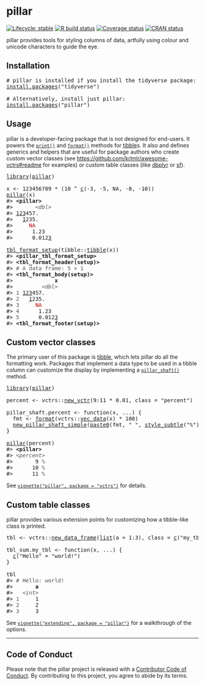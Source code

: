 <!-- README.md is generated from README.Rmd on GitHub Actions: do not edit by hand -->

<!-- .github/README.md is copied manually from README.md and adapted -->

# pillar

<!-- badges: start -->

[![Lifecycle: stable](https://img.shields.io/badge/lifecycle-stable-brightgreen.svg)](https://lifecycle.r-lib.org/articles/stages.html#stable) [![R build status](https://github.com/r-lib/pillar/workflows/R-CMD-check/badge.svg)](https://github.com/r-lib/pillar/actions) [![Coverage status](https://codecov.io/gh/r-lib/pillar/branch/main/graph/badge.svg)](https://codecov.io/github/r-lib/pillar?branch=main) [![CRAN status](https://www.r-pkg.org/badges/version/pillar)](https://cran.r-project.org/package=pillar)

<!-- badges: end -->

pillar provides tools for styling columns of data, artfully using colour and unicode characters to guide the eye.

## Installation

<pre class='chroma'>
<span class='c'># pillar is installed if you install the tidyverse package:</span>
<span class='nf'><a href='https://rdrr.io/r/utils/install.packages.html'>install.packages</a></span><span class='o'>(</span><span class='s'>"tidyverse"</span><span class='o'>)</span>

<span class='c'># Alternatively, install just pillar:</span>
<span class='nf'><a href='https://rdrr.io/r/utils/install.packages.html'>install.packages</a></span><span class='o'>(</span><span class='s'>"pillar"</span><span class='o'>)</span></pre>

## Usage

pillar is a developer-facing package that is not designed for end-users. It powers the [`print()`](https://rdrr.io/r/base/print.html) and [`format()`](https://rdrr.io/r/base/format.html) methods for [tibble](https://tibble.tidyverse.org/)s. It also and defines generics and helpers that are useful for package authors who create custom vector classes (see <https://github.com/krlmlr/awesome-vctrs#readme> for examples) or custom table classes (like [dbplyr](https://dbplyr.tidyverse.org/) or [sf](https://r-spatial.github.io/sf/)).

<pre class='chroma'>
<span class='kr'><a href='https://rdrr.io/r/base/library.html'>library</a></span><span class='o'>(</span><span class='nv'><a href='https://pillar.r-lib.org/'>pillar</a></span><span class='o'>)</span>

<span class='nv'>x</span> <span class='o'>&lt;-</span> <span class='m'>123456789</span> <span class='o'>*</span> <span class='o'>(</span><span class='m'>10</span> <span class='o'>^</span> <span class='nf'><a href='https://rdrr.io/r/base/c.html'>c</a></span><span class='o'>(</span><span class='o'>-</span><span class='m'>3</span>, <span class='o'>-</span><span class='m'>5</span>, <span class='kc'>NA</span>, <span class='o'>-</span><span class='m'>8</span>, <span class='o'>-</span><span class='m'>10</span><span class='o'>)</span><span class='o'>)</span>
<span class='nf'><a href='https://pillar.r-lib.org/reference/pillar.html'>pillar</a></span><span class='o'>(</span><span class='nv'>x</span><span class='o'>)</span>
<span class='c'>#&gt; <span style='font-weight: bold;'>&lt;pillar&gt;</span></span>
<span class='c'>#&gt;       <span style='color: #555555;font-style: italic;'>&lt;dbl&gt;</span></span>
<span class='c'>#&gt; <span style='text-decoration: underline;'>123</span><span>457.    </span></span>
<span class='c'>#&gt;   <span style='text-decoration: underline;'>1</span><span>235.    </span></span>
<span class='c'>#&gt;     <span style='color: #BB0000;'>NA</span><span>     </span></span>
<span class='c'>#&gt;      1.23  </span>
<span class='c'>#&gt;      0.012<span style='text-decoration: underline;'>3</span></span>

<span class='nf'><a href='https://pillar.r-lib.org/reference/tbl_format_setup.html'>tbl_format_setup</a></span><span class='o'>(</span><span class='nf'>tibble</span><span class='nf'>::</span><span class='nf'><a href='https://tibble.tidyverse.org/reference/tibble.html'>tibble</a></span><span class='o'>(</span><span class='nv'>x</span><span class='o'>)</span><span class='o'>)</span>
<span class='c'>#&gt; <span style='font-weight: bold;'>&lt;pillar_tbl_format_setup&gt;</span></span>
<span class='c'>#&gt; <span style='font-weight: bold;'>&lt;tbl_format_header(setup)&gt;</span></span>
<span class='c'>#&gt; <span style='color: #555555;'># A data frame: 5 × 1</span></span>
<span class='c'>#&gt; <span style='font-weight: bold;'>&lt;tbl_format_body(setup)&gt;</span></span>
<span class='c'>#&gt;             <span style='font-weight: bold;'>x</span></span>
<span class='c'>#&gt;         <span style='color: #555555;font-style: italic;'>&lt;dbl&gt;</span></span>
<span class='c'>#&gt; <span style='color: #555555;'>1</span><span> </span><span style='text-decoration: underline;'>123</span><span>457.    </span></span>
<span class='c'>#&gt; <span style='color: #555555;'>2</span><span>   </span><span style='text-decoration: underline;'>1</span><span>235.    </span></span>
<span class='c'>#&gt; <span style='color: #555555;'>3</span><span>     </span><span style='color: #BB0000;'>NA</span><span>     </span></span>
<span class='c'>#&gt; <span style='color: #555555;'>4</span><span>      1.23  </span></span>
<span class='c'>#&gt; <span style='color: #555555;'>5</span><span>      0.012</span><span style='text-decoration: underline;'>3</span></span>
<span class='c'>#&gt; <span style='font-weight: bold;'>&lt;tbl_format_footer(setup)&gt;</span></span></pre>

## Custom vector classes

The primary user of this package is [tibble](https://github.com/tidyverse/tibble), which lets pillar do all the formatting work. Packages that implement a data type to be used in a tibble column can customize the display by implementing a [`pillar_shaft()`](https://pillar.r-lib.org/reference/pillar_shaft.html) method.

<pre class='chroma'>
<span class='kr'><a href='https://rdrr.io/r/base/library.html'>library</a></span><span class='o'>(</span><span class='nv'><a href='https://pillar.r-lib.org/'>pillar</a></span><span class='o'>)</span>

<span class='nv'>percent</span> <span class='o'>&lt;-</span> <span class='nf'>vctrs</span><span class='nf'>::</span><span class='nf'><a href='https://vctrs.r-lib.org/reference/new_vctr.html'>new_vctr</a></span><span class='o'>(</span><span class='m'>9</span><span class='o'>:</span><span class='m'>11</span> <span class='o'>*</span> <span class='m'>0.01</span>, class <span class='o'>=</span> <span class='s'>"percent"</span><span class='o'>)</span>

<span class='nv'>pillar_shaft.percent</span> <span class='o'>&lt;-</span> <span class='kr'>function</span><span class='o'>(</span><span class='nv'>x</span>, <span class='nv'>...</span><span class='o'>)</span> <span class='o'>{</span>
  <span class='nv'>fmt</span> <span class='o'>&lt;-</span> <span class='nf'><a href='https://rdrr.io/r/base/format.html'>format</a></span><span class='o'>(</span><span class='nf'>vctrs</span><span class='nf'>::</span><span class='nf'><a href='https://vctrs.r-lib.org/reference/vec_data.html'>vec_data</a></span><span class='o'>(</span><span class='nv'>x</span><span class='o'>)</span> <span class='o'>*</span> <span class='m'>100</span><span class='o'>)</span>
  <span class='nf'><a href='https://pillar.r-lib.org/reference/new_pillar_shaft.html'>new_pillar_shaft_simple</a></span><span class='o'>(</span><span class='nf'><a href='https://rdrr.io/r/base/paste.html'>paste0</a></span><span class='o'>(</span><span class='nv'>fmt</span>, <span class='s'>" "</span>, <span class='nf'><a href='https://pillar.r-lib.org/reference/style_subtle.html'>style_subtle</a></span><span class='o'>(</span><span class='s'>"%"</span><span class='o'>)</span><span class='o'>)</span>, align <span class='o'>=</span> <span class='s'>"right"</span><span class='o'>)</span>
<span class='o'>}</span>

<span class='nf'><a href='https://pillar.r-lib.org/reference/pillar.html'>pillar</a></span><span class='o'>(</span><span class='nv'>percent</span><span class='o'>)</span>
<span class='c'>#&gt; <span style='font-weight: bold;'>&lt;pillar&gt;</span></span>
<span class='c'>#&gt; <span style='color: #555555;font-style: italic;'>&lt;percent&gt;</span></span>
<span class='c'>#&gt;       9 <span style='color: #555555;'>%</span></span>
<span class='c'>#&gt;      10 <span style='color: #555555;'>%</span></span>
<span class='c'>#&gt;      11 <span style='color: #555555;'>%</span></span></pre>

See [`vignette("pillar", package = "vctrs")`](https://vctrs.r-lib.org/articles/pillar.html) for details.

## Custom table classes

pillar provides various extension points for customizing how a tibble-like class is printed.

<pre class='chroma'>
<span class='nv'>tbl</span> <span class='o'>&lt;-</span> <span class='nf'>vctrs</span><span class='nf'>::</span><span class='nf'><a href='https://vctrs.r-lib.org/reference/new_data_frame.html'>new_data_frame</a></span><span class='o'>(</span><span class='nf'><a href='https://rdrr.io/r/base/list.html'>list</a></span><span class='o'>(</span>a <span class='o'>=</span> <span class='m'>1</span><span class='o'>:</span><span class='m'>3</span><span class='o'>)</span>, class <span class='o'>=</span> <span class='nf'><a href='https://rdrr.io/r/base/c.html'>c</a></span><span class='o'>(</span><span class='s'>"my_tbl"</span>, <span class='s'>"tbl"</span><span class='o'>)</span><span class='o'>)</span>

<span class='nv'>tbl_sum.my_tbl</span> <span class='o'>&lt;-</span> <span class='kr'>function</span><span class='o'>(</span><span class='nv'>x</span>, <span class='nv'>...</span><span class='o'>)</span> <span class='o'>{</span>
  <span class='nf'><a href='https://rdrr.io/r/base/c.html'>c</a></span><span class='o'>(</span><span class='s'>"Hello"</span> <span class='o'>=</span> <span class='s'>"world!"</span><span class='o'>)</span>
<span class='o'>}</span>

<span class='nv'>tbl</span>
<span class='c'>#&gt; <span style='color: #555555;'># Hello: world!</span></span>
<span class='c'>#&gt;       <span style='font-weight: bold;'>a</span></span>
<span class='c'>#&gt;   <span style='color: #555555;font-style: italic;'>&lt;int&gt;</span></span>
<span class='c'>#&gt; <span style='color: #555555;'>1</span><span>     1</span></span>
<span class='c'>#&gt; <span style='color: #555555;'>2</span><span>     2</span></span>
<span class='c'>#&gt; <span style='color: #555555;'>3</span><span>     3</span></span></pre>

See [`vignette("extending", package = "pillar")`](https://pillar.r-lib.org/articles/extending.html) for a walkthrough of the options.

------------------------------------------------------------------------

## Code of Conduct

Please note that the pillar project is released with a [Contributor Code of Conduct](https://pillar.r-lib.org/CODE_OF_CONDUCT.html). By contributing to this project, you agree to abide by its terms.
